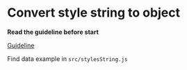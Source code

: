 # Convert style string to object

**Read the guideline before start**

[Guideline](https://github.com/MariannaBo/js_task-guideline/blob/master/README.md)

Find data example in `src/stylesString.js`

